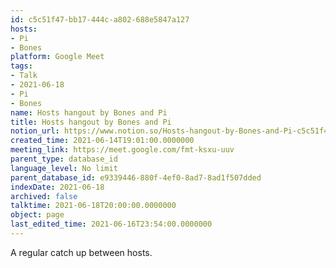 ```yaml
---
id: c5c51f47-bb17-444c-a802-688e5847a127
hosts:
- Pi
- Bones
platform: Google Meet
tags:
- Talk
- 2021-06-18
- Pi
- Bones
name: Hosts hangout by Bones and Pi
title: Hosts hangout by Bones and Pi
notion_url: https://www.notion.so/Hosts-hangout-by-Bones-and-Pi-c5c51f47bb17444ca802688e5847a127
created_time: 2021-06-14T19:01:00.0000000
meeting_link: https://meet.google.com/fmt-ksxu-uuv
parent_type: database_id
language_level: No limit
parent_database_id: e9339446-880f-4ef0-8ad7-8ad1f507dded
indexDate: 2021-06-18
archived: false
talktime: 2021-06-18T20:00:00.0000000
object: page
last_edited_time: 2021-06-16T23:54:00.0000000
---
```


A regular catch up between hosts.


